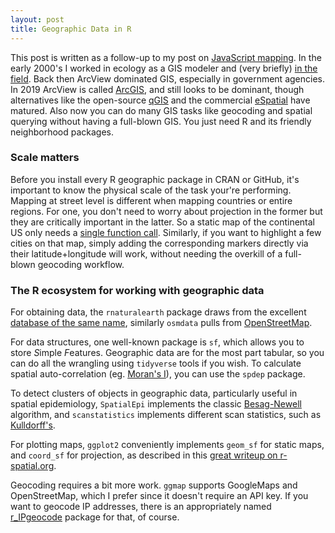 ```yaml
---
layout: post
title: Geographic Data in R
---
```


This post is written as a follow-up to my post on [JavaScript mapping](https://ptvan.github.io/javascript-interactive-streetmap/). In the early 2000's I worked in ecology as a GIS modeler and (very briefly) [in the field](https://www.fs.usda.gov/colville/). Back then ArcView dominated GIS, especially in government agencies. In 2019 ArcView is called [ArcGIS](https://www.esri.com/en-us/arcgis/products/arcgis-pro/overview), and still looks to be dominant, though alternatives like the open-source [qGIS](https://www.qgis.org) and the commercial [eSpatial](https://www.espatial.com/mapping-software) have matured. Also now you can do many GIS tasks like geocoding and spatial querying without having a full-blown GIS. You just need R and its friendly neighborhood packages.

### Scale matters

Before you install every R geographic package in CRAN or GitHub, it's important to know the physical scale of the task your're performing. Mapping at street level is different when mapping countries or entire regions. For one, you don't need to worry about projection in the former but they are critically important in the latter. So a static map of the continental US only needs a [single function call](https://github.com/ptvan/R-snippets/blob/master/geographic_analysis.R). Similarly, if you want to highlight a few cities on that map, simply adding the corresponding markers directly via their latitude+longitude will work, without needing the overkill of a full-blown geocoding workflow.

### The R ecosystem for working with geographic data

For obtaining data, the `rnaturalearth` package draws from the excellent [database of the same name](http://www.naturalearthdata.com/), similarly `osmdata` pulls from [OpenStreetMap](https://www.openstreetmap.org). 

For data structures, one well-known package is `sf`, which allows you to store *S*imple *F*eatures. Geographic data are for the most part tabular, so you can do all the wrangling using `tidyverse` tools if you wish. To calculate spatial auto-correlation (eg. [Moran's I](https://en.wikipedia.org/wiki/Moran%27s_I)), you can use the `spdep` package. 

To detect clusters of objects in geographic data, particularly useful in spatial epidemiology, `SpatialEpi` implements the classic [Besag-Newell](https://www.jstor.org/stable/2982708) algorithm, and `scanstatistics` implements different scan statistics, such as [Kulldorff's](https://www.tandfonline.com/doi/abs/10.1080/03610929708831995).
 
For plotting maps, `ggplot2` conveniently implements `geom_sf` for static maps, and `coord_sf` for projection, as described in this [great writeup on r-spatial.org](https://www.r-spatial.org/r/2018/10/25/ggplot2-sf.html).

Geocoding requires a bit more work. `ggmap` supports GoogleMaps and OpenStreetMap, which I prefer since it doesn't require an API key. If you want to geocode IP addresses, there is an appropriately named [r_IPgeocode](https://github.com/cengel/r_IPgeocode) package for that, of course.






